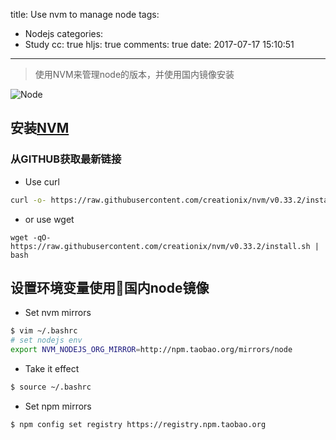 title: Use nvm to manage node
tags:
  - Nodejs
categories:
  - Study
cc: true
hljs: true
comments: true
date: 2017-07-17 15:10:51
---
> 使用NVM来管理node的版本，并使用国内镜像安装

![Node](/images/nodejs.jpg)
## 安装[NVM](https://github.com/creationix/nvm)
### 从GITHUB获取最新链接
* Use curl
```bash
curl -o- https://raw.githubusercontent.com/creationix/nvm/v0.33.2/install.sh | bash
```
* or use wget
```
wget -qO- https://raw.githubusercontent.com/creationix/nvm/v0.33.2/install.sh | bash
```

## 设置环境变量使用国内node镜像
* Set nvm mirrors
```bash
$ vim ~/.bashrc
# set nodejs env
export NVM_NODEJS_ORG_MIRROR=http://npm.taobao.org/mirrors/node
```
* Take it effect
```bash
$ source ~/.bashrc
```
* Set npm mirrors
```bash
$ npm config set registry https://registry.npm.taobao.org
```
